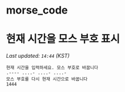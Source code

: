 # morse_code
# 현재 시간을 모스 부호 표시
<!-- MORSE_TIME_START -->
_Last updated: `14:44` (KST)_

```
현재 시간을 입력하세요. 모스 부호로 바꿉니다
.---- ....- ....- ....-
모스 부호를 다시 현재 시간으로 바꿉니다
1444
```
<!-- MORSE_TIME_END -->
